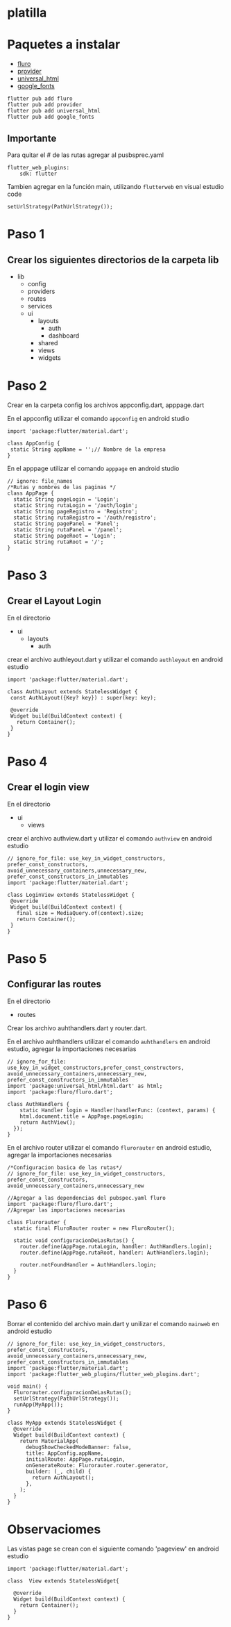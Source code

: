# platilla

# Paquetes a instalar

- [fluro](https://pub.dev/packages/fluro)
- [provider](https://pub.dev/packages/provider)
- [universal_html](https://pub.dev/packages/universal_html)
- [google_fonts](https://pub.dev/packages/google_fonts)

````
flutter pub add fluro
flutter pub add provider
flutter pub add universal_html
flutter pub add google_fonts
````


## Importante
Para quitar el # de las rutas agregar al pusbsprec.yaml
```
flutter_web_plugins:
    sdk: flutter
 ```
 Tambien agregar en la función main, utilizando `flutterweb` en visual estudio code
````
setUrlStrategy(PathUrlStrategy());
````
# Paso 1

## Crear los siguientes directorios de la carpeta lib

- lib
  - config
  - providers
  - routes
  - services
  - ui
    - layouts
      - auth
      - dashboard
    - shared
    - views
    - widgets
 # Paso 2
 Crear en la carpeta config los archivos appconfig.dart, apppage.dart
 
 En el appconfig utilizar el comando `appconfig` en android studio
 ````
 import 'package:flutter/material.dart';

class AppConfig {
  static String appName = '';// Nombre de la empresa
}
 ````
 En el apppage utilizar el comando `apppage` en android studio

````
// ignore: file_names
/*Rutas y nombres de las paginas */
class AppPage {
  static String pageLogin = 'Login';
  static String rutaLogin = '/auth/login';
  static String pageRegistro = 'Registro';
  static String rutaRegistro = '/auth/registro';
  static String pagePanel = 'Panel';
  static String rutaPanel = '/panel';
  static String pageRoot = 'Login';
  static String rutaRoot = '/';
}
````
 # Paso 3
 ## Crear el Layout Login
 
 En el directorio
 - ui
    - layouts
      - auth
 
 crear el archivo authleyout.dart y utilizar el comando `authleyout` en android estudio 
 

 ````
 import 'package:flutter/material.dart';

class AuthLayout extends StatelessWidget {
  const AuthLayout({Key? key}) : super(key: key);

  @override
  Widget build(BuildContext context) {
    return Container();
  }
}
````
# Paso 4

## Crear el login view

 En el directorio
 - ui
    - views
  
   
 crear el archivo authview.dart y utilizar el comando `authview` en android estudio 
 
 ````
// ignore_for_file: use_key_in_widget_constructors, prefer_const_constructors, avoid_unnecessary_containers,unnecessary_new, prefer_const_constructors_in_immutables
import 'package:flutter/material.dart';

class LoginView extends StatelessWidget {
  @override
  Widget build(BuildContext context) {
    final size = MediaQuery.of(context).size;
    return Container();
  }
}
 
 ````

# Paso 5

## Configurar las routes

En el directorio
- routes

Crear los archivo auhthandlers.dart y router.dart.

En el archivo auhthandlers utilizar el comando `auhthandlers` en android estudio, agregar la importaciones necesarias

````
// ignore_for_file: use_key_in_widget_constructors,prefer_const_constructors, avoid_unnecessary_containers,unnecessary_new, prefer_const_constructors_in_immutables
import 'package:universal_html/html.dart' as html;
import 'package:fluro/fluro.dart';

class AuthHandlers {
    static Handler login = Handler(handlerFunc: (context, params) {
    html.document.title = AppPage.pageLogin;
    return AuthView();
  });
}
````

En el archivo router utilizar el comando `flurorauter` en android estudio, agregar la importaciones necesarias

````
/*Configuracion basica de las rutas*/
// ignore_for_file: use_key_in_widget_constructors, prefer_const_constructors, avoid_unnecessary_containers,unnecessary_new

//Agregar a las dependencias del pubspec.yaml fluro
import 'package:fluro/fluro.dart';
//Agregar las importaciones necesarias

class Flurorauter {
  static final FluroRouter router = new FluroRouter();

  static void configuracionDeLasRutas() {
    router.define(AppPage.rutaLogin, handler: AuthHandlers.login);
    router.define(AppPage.rutaRoot, handler: AuthHandlers.login);

    router.notFoundHandler = AuthHandlers.login;
  }
}
````

# Paso 6

Borrar el contenido del archivo main.dart y unilizar el comando `mainweb` en android estudio

````
// ignore_for_file: use_key_in_widget_constructors, prefer_const_constructors, avoid_unnecessary_containers,unnecessary_new, prefer_const_constructors_in_immutables
import 'package:flutter/material.dart';
import 'package:flutter_web_plugins/flutter_web_plugins.dart';

void main() {
  Flurorauter.configuracionDeLasRutas();
  setUrlStrategy(PathUrlStrategy());
  runApp(MyApp());
}

class MyApp extends StatelessWidget {
  @override
  Widget build(BuildContext context) {
    return MaterialApp(
      debugShowCheckedModeBanner: false,
      title: AppConfig.appName,
      initialRoute: AppPage.rutaLogin,
      onGenerateRoute: Flurorauter.router.generator,
      builder: (_, child) {
        return AuthLayout();
      },
    );
  }
}
````

# Observaciomes

Las vistas page se crean con el siguiente comando 'pageview' en android estudio

````
import 'package:flutter/material.dart';

class  View extends StatelessWidget{

  @override
  Widget build(BuildContext context) {
    return Container();
  }
}
````

